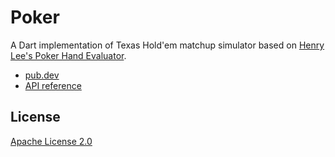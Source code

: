 # Poker
 
A Dart implementation of Texas Hold'em matchup simulator based on [Henry Lee's Poker Hand Evaluator](https://github.com/HenryRLee/PokerHandEvaluator).

- [pub.dev](https://pub.dev/packages/poker)
- [API reference](https://pub.dev/documentation/poker/latest/)

## License

[Apache License 2.0](/LICENSE)
